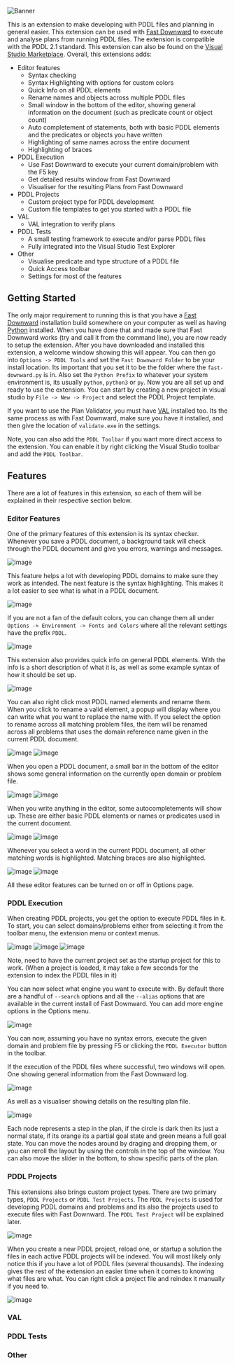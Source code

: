 ![Banner](https://github.com/kris701/PDDLTools/assets/22596587/bed28862-d60b-47fb-a802-9039d5ad64a3)

This is an extension to make developing with PDDL files and planning in general easier.
This extension can be used with [Fast Downward](https://www.fast-downward.org/) to execute and analyse plans from running PDDL files. The extension is compatible with the PDDL 2.1 standard.
This extension can also be found on the [Visual Studio Marketplace](https://marketplace.visualstudio.com/items?itemName=KristianSkovJohansen.pddltools).
Overall, this extensions adds:
* Editor features
  * Syntax checking
  * Syntax Highlighting with options for custom colors
  * Quick Info on all PDDL elements
  * Rename names and objects across multiple PDDL files
  * Small window in the bottom of the editor, showing general information on the document (such as predicate count or object count)
  * Auto completement of statements, both with basic PDDL elements and the predicates or objects you have written
  * Highlighting of same names across the entire document
  * Highlighting of braces
* PDDL Execution
  * Use Fast Downward to execute your current domain/problem with the F5 key
  * Get detailed results window from Fast Downward
  * Visualiser for the resulting Plans from Fast Downward
* PDDL Projects
  * Custom project type for PDDL development
  * Custom file templates to get you started with a PDDL file
* VAL
  * VAL integration to verify plans
* PDDL Tests
  * A small testing framework to execute and/or parse PDDL files
  * Fully integrated into the Visual Studio Test Explorer
* Other
  * Visualise predicate and type structure of a PDDL file
  * Quick Access toolbar
  * Settings for most of the features

## Getting Started
The only major requirement to running this is that you have a [Fast Downward](https://www.fast-downward.org/) installation build somewhere on your computer as well as having [Python](https://www.python.org/) installed.
When you have done that and made sure that Fast Downward works (try and call it from the command line), you are now ready to setup the extension.
After you have downloaded and installed this extension, a welcome window showing this will appear.
You can then go into `Options -> PDDL Tools` and set the `Fast Downward Folder` to be your install location. Its important that you set it to be the folder where the `fast-downward.py` is in.
Also set the `Python Prefix` to whatever your system environment is, its usually `python`, `python3` or `py`.
Now you are all set up and ready to use the extension. You can start by creating a new project in visual studio by `File -> New -> Project` and select the PDDL Project template.

If you want to use the Plan Validator, you must have [VAL](https://www.fast-downward.org/SettingUpVal) installed too. Its the same process as with Fast Downward, make sure you have it installed, and then give the location of `validate.exe` in the settings.

Note, you can also add the `PDDL Toolbar` if you want more direct access to the extension. You can enable it by right clicking the Visual Studio toolbar and add the `PDDL Toolbar`.

## Features
There are a lot of features in this extension, so each of them will be explained in their respective section below.

### Editor Features
One of the primary features of this extension is its syntax checker. Whenever you save a PDDL document, a background task will check through the PDDL document and give you errors, warnings and messages.

![image](https://github.com/kris701/PDDLTools/assets/22596587/33f0c0aa-c4d0-425f-beb6-19d6379b46fe)

This feature helps a lot with developing PDDL domains to make sure they work as intended. 
The next feature is the syntax highlighting.
This makes it a lot easier to see what is what in a PDDL document.

![image](https://github.com/kris701/PDDLTools/assets/22596587/9486e528-2299-4950-91c0-63a769aecaf5)

If you are not a fan of the default colors, you can change them all under `Options -> Environment -> Fonts and Colors` where all the relevant settings have the prefix `PDDL`.

![image](https://github.com/kris701/PDDLTools/assets/22596587/4b656014-204e-44eb-b231-e9202af2db49)

This extension also provides quick info on general PDDL elements. With the info is a short description of what it is, as well as some example syntax of how it should be set up.

![image](https://github.com/kris701/PDDLTools/assets/22596587/9c74bc06-6e3d-4e8b-851b-2392797ca8bb)

You can also right click most PDDL named elements and rename them. When you click to rename a valid element, a popup will display where you can write what you want to replace the name with.
If you select the option to rename across all matching problem files, the item will be renamed across all problems that uses the domain reference name given in the current PDDL document.

![image](https://github.com/kris701/PDDLTools/assets/22596587/658cb593-db2e-421d-afa8-567537fda67a)
![image](https://github.com/kris701/PDDLTools/assets/22596587/09a7b9c3-8621-4a12-9917-58e546e54ae1)

When you open a PDDL document, a small bar in the bottom of the editor shows some general information on the currently open domain or problem file.

![image](https://github.com/kris701/PDDLTools/assets/22596587/972815a7-9827-47b5-8f06-51e719d2725c)
![image](https://github.com/kris701/PDDLTools/assets/22596587/0cafda90-3354-4e2b-85ab-dc4c09da43b2)

When you write anything in the editor, some autocompletements will show up. These are either basic PDDL elements or names or predicates used in the current document.

![image](https://github.com/kris701/PDDLTools/assets/22596587/2890bcb4-2c3e-4d6d-b33b-a4aef988816d)
![image](https://github.com/kris701/PDDLTools/assets/22596587/f41ad6c9-1dbe-4632-9f05-a31136d18269)

Whenever you select a word in the current PDDL document, all other matching words is highlighted. Matching braces are also highlighted.

![image](https://github.com/kris701/PDDLTools/assets/22596587/3dc94247-e1a4-4d7c-8dad-3dc97756d32b)
![image](https://github.com/kris701/PDDLTools/assets/22596587/98d6429d-d7ab-4d28-b53e-9fdbc2deafbb)

All these editor features can be turned on or off in Options page.

### PDDL Execution

When creating PDDL projects, you get the option to execute PDDL files in it. To start, you can select domains/problems either from selecting it from the toolbar menu, the extension menu or context menus.

![image](https://github.com/kris701/PDDLTools/assets/22596587/064c69e0-77cc-40d1-bf87-8a7fc50f0642)
![image](https://github.com/kris701/PDDLTools/assets/22596587/2bcc3bdc-e29c-41ea-a51b-0ed15a36ce6f)
![image](https://github.com/kris701/PDDLTools/assets/22596587/c1afbba3-846e-4190-ad67-ad92ab2a6edc)

Note, need to have the current project set as the startup project for this to work.
(When a project is loaded, it may take a few seconds for the extension to index the PDDL files in it)

You can now select what engine you want to execute with. By default there are a handful of `--search` options and all the `--alias` options that are available in the current install of Fast Downward. You can add more engine options in the Options menu.

![image](https://github.com/kris701/PDDLTools/assets/22596587/17232362-6d78-4c2c-b46f-35930fc4ae6d)

You can now, assuming you have no syntax errors, execute the given domain and problem file by pressing F5 or clicking the `PDDL Executor` button in the toolbar.

If the execution of the PDDL files where successful, two windows will open. One showing general information from the Fast Downward log.

![image](https://github.com/kris701/PDDLTools/assets/22596587/e4b2dace-5b5a-4793-bee6-dd401ccbd86c)

As well as a visualiser showing details on the resulting plan file.

![image](https://github.com/kris701/PDDLTools/assets/22596587/b59f97bb-787f-4240-bbbd-2ca78ad5b88d)

Each node represents a step in the plan, if the circle is dark then its just a normal state, if its orange its a partial goal state and green means a full goal state.
You can move the nodes around by draging and dropping them, or you can reroll the layout by using the controls in the top of the window.
You can also move the slider in the bottom, to show specific parts of the plan.

### PDDL Projects

This extensions also brings custom project types. There are two primary types, `PDDL Projects` or `PDDL Test Projects`.
The `PDDL Projects` is used for developing PDDL domains and problems and its also the projects used to execute files with Fast Downward. The `PDDL Test Project` will be explained later.

![image](https://github.com/kris701/PDDLTools/assets/22596587/4874dac7-5987-4959-8880-4b2d2fe138b7)

When you create a new PDDL project, reload one, or startup a solution the files in each active PDDL projects will be indexed. 
You will most likely only notice this if you have a lot of PDDL files (several thousands). The indexing gives the rest of the extension an easier time when it comes to knowing what files are what.
You can right click a project file and reindex it manually if you need to.

![image](https://github.com/kris701/PDDLTools/assets/22596587/3fb83291-08ef-446d-92de-b94b830540b5)

### VAL

### PDDL Tests

### Other







